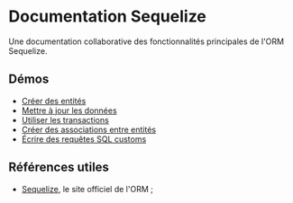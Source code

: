 # Documentation Sequelize

Une documentation collaborative des fonctionnalités principales de l'ORM Sequelize.

## Démos

- [Créer des entités](./creer-une-entite/)
- [Mettre à jour les données](./mise-a-jour-donnees/)
- [Utiliser les transactions](./transactions/)
- [Créer des associations entre entités](./associations)
- [Écrire des requêtes SQL customs](./custom-sql)

## Références utiles

- [Sequelize](https://sequelize.org/), le site officiel de l'ORM ;
